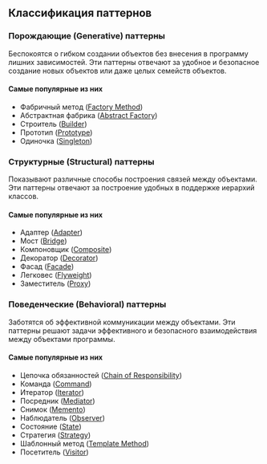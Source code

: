 ## Классификация паттернов

### Порождающие (Generative) паттерны 
Беспокоятся о гибком создании объектов без внесения в программу лишних зависимостей.
Эти паттерны отвечают за удобное и безопасное создание новых объектов или даже целых семейств объектов.
#### Самые популярные из них
+ Фабричный метод ([Factory Method](/Generative))
+ Абстрактная фабрика ([Abstract Factory](/Generative))
+ Строитель ([Builder](/Generative))
+ Прототип ([Prototype](/Generative))
+ Одиночка ([Singleton](/src/Generative/Singleton/SingletonDemo.java))
### Структурные (Structural) паттерны 
Показывают различные способы построения связей между объектами.
Эти паттерны отвечают за построение удобных в поддержке иерархий классов.
#### Самые популярные из них
+ Адаптер ([Adapter](/Structural/Adapter/AdapterDemo.java))
+ Мост ([Bridge](/Structural))
+ Компоновщик ([Composite](/Structural))
+ Декоратор ([Decorator](/Structural))
+ Фасад ([Facade](/Structural))
+ Легковес ([Flyweight](/Structural))
+ Заместитель ([Proxy](/Structural))
### Поведенческие (Behavioral) паттерны 
Заботятся об эффективной коммуникации между объектами. 
Эти паттерны решают задачи эффективного и безопасного взаимодействия между объектами программы.
#### Самые популярные из них
+ Цепочка обязанностей ([Chain of Responsibility](/Behavioral))
+ Команда ([Command](/Behavioral))
+ Итератор ([Iterator](/Behavioral))
+ Посредник ([Mediator](/Behavioral))
+ Снимок ([Memento](/Behavioral))
+ Наблюдатель ([Observer](/Behavioral))
+ Состояние ([State](/Behavioral))
+ Стратегия ([Strategy](/Behavioral))
+ Шаблонный метод ([Template Method](/Behavioral))
+ Посетитель ([Visitor](/Behavioral))
